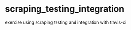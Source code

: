 scraping_testing_integration
============================

exercise using scraping testing and integration with travis-ci
